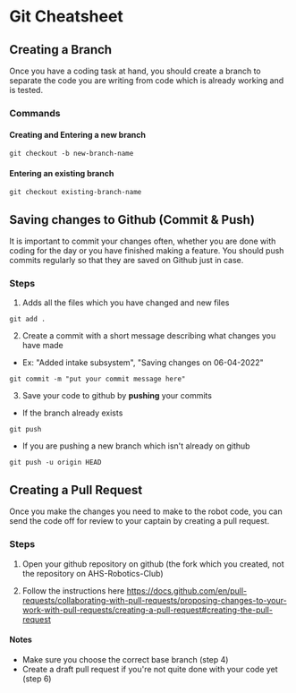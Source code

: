 # Git Cheatsheet

## Creating a Branch

Once you have a coding task at hand, you should create a branch to separate the code you are writing from code which is already working and is tested.

### Commands

#### Creating and Entering a new branch

``` git checkout -b new-branch-name ```

#### Entering an existing branch

``` git checkout existing-branch-name ```

## Saving changes to Github (Commit & Push)

It is important to commit your changes often, whether you are done with coding for the day or you have finished making a feature. You should push commits regularly so that they are saved on Github just in case.

### Steps

1. Adds all the files which you have changed and new files

``` git add . ```

2. Create a commit with a short message describing what changes you have made

- Ex: "Added intake subsystem", "Saving changes on 06-04-2022"

``` git commit -m "put your commit message here" ```

3. Save your code to github by **pushing** your commits

- If the branch already exists

``` git push ```

- If you are pushing a new branch which isn't already on github

``` git push -u origin HEAD ```

## Creating a Pull Request

Once you make the changes you need to make to the robot code, you can send the code off for review to your captain by creating a pull request.

### Steps

1. Open your github repository on github (the fork which you created, not the repository on AHS-Robotics-Club)

2. Follow the instructions here https://docs.github.com/en/pull-requests/collaborating-with-pull-requests/proposing-changes-to-your-work-with-pull-requests/creating-a-pull-request#creating-the-pull-request

#### Notes

- Make sure you choose the correct base branch (step 4)
- Create a draft pull request if you're not quite done with your code yet (step 6)
